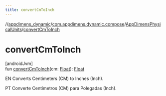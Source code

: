 ```yaml
---
title: convertCmToInch
---
```

//[appdimens_dynamic](../../../index.html)/[com.appdimens.dynamic.compose](../index.html)/[AppDimensPhysicalUnits](index.html)/[convertCmToInch](convert-cm-to-inch.html)



# convertCmToInch



[androidJvm]\
fun [convertCmToInch](convert-cm-to-inch.html)(cm: [Float](https://kotlinlang.org/api/core/kotlin-stdlib/kotlin/-float/index.html)): [Float](https://kotlinlang.org/api/core/kotlin-stdlib/kotlin/-float/index.html)



EN Converts Centimeters (CM) to Inches (Inch).



PT Converte Centímetros (CM) para Polegadas (Inch).



